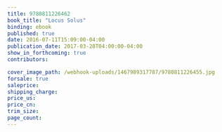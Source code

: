 ```yaml
---
title: 9780811226462
book_title: "Locus Solus"
binding: ebook
published: true
date: 2016-07-11T15:09:00-04:00
publication_date: 2017-03-28T04:00:00-04:00
show_in_forthcoming: true
contributors:

cover_image_path: /webhook-uploads/1467989317787/9780811226455.jpg
forsale: true
saleprice:
shipping_charge:
price_us:
price_cn:
trim_size:
page_count:
---
```


